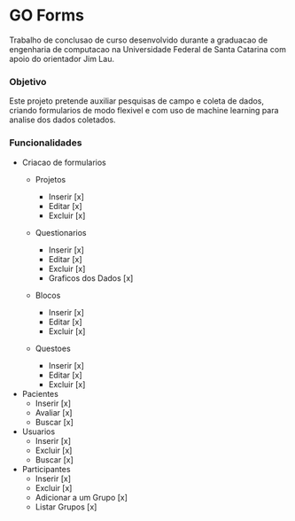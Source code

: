 
# GO Forms

Trabalho de conclusao de curso desenvolvido durante a graduacao de engenharia de computacao na Universidade Federal de Santa Catarina com apoio do orientador Jim Lau.

### Objetivo

Este projeto pretende auxiliar pesquisas de campo e coleta de dados, criando formularios de modo flexivel e com uso de machine learning para analise dos dados coletados.

### Funcionalidades

* Criacao de formularios
    * Projetos
        * Inserir [x]
        * Editar [x]
        * Excluir [x]
    * Questionarios
        * Inserir [x]
        * Editar [x]
        * Excluir [x]
        * Graficos dos Dados [x]
    
    * Blocos
        * Inserir [x]
        * Editar [x]
        * Excluir [x]
    * Questoes
        * Inserir [x]
        * Editar [x]
        * Excluir [x]
* Pacientes
    * Inserir [x]
    * Avaliar [x]
    * Buscar [x]
* Usuarios
    * Inserir [x]
    * Excluir [x]
    * Buscar [x]
* Participantes
    * Inserir [x]
    * Excluir [x]
    * Adicionar a um Grupo [x]
    * Listar Grupos [x]



